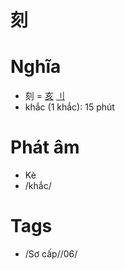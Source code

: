 # 刻

# Nghĩa
* 刻 = [亥](亥.md) [⺉](⺉.md)
* khắc (1 khắc): 15 phút

# Phát âm
* Kè
*  /khắc/

# Tags
* /Sơ cấp//06/

